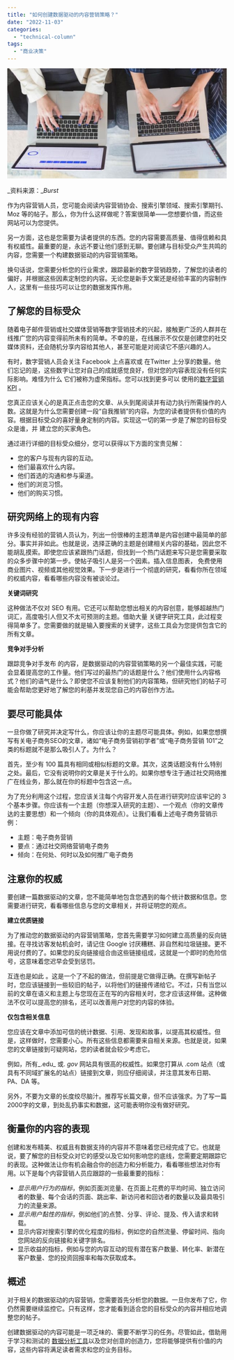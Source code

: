 ```yaml
---
title: "如何创建数据驱动的内容营销策略？"
date: "2022-11-03"
categories: 
  - "technical-column"
tags: 
  - "商业决策"
---
```


![blob.jpeg](images/1667454717-blob-jpeg.jpeg)

_资料来源：__Burst_

作为内容营销人员，您可能会阅读内容营销协会、搜索引擎领域、搜索引擎期刊、Moz 等的帖子。那么，你为什么这样做呢？答案很简单——您想要价值，而这些网站可以为您提供。

另一方面，这也是您需要为读者提供的东西。您的内容需要高质量、值得信赖和具有权威性。最重要的是，永远不要让他们感到无聊。要创建与目标受众产生共鸣的内容，您需要一个构建数据驱动的内容营销策略。

换句话说，您需要分析您的行业需求，跟踪最新的数字营销趋势，了解您的读者的偏好，并根据这些因素定制您的内容。无论您是新手文案还是经验丰富的内容制作人，这里有一些技巧可以让您的数据发挥作用。

## 了解您的目标受众

随着电子邮件营销或社交媒体营销等数字营销技术的兴起，接触更广泛的人群并在线推广您的内容变得前所未有的简单。不幸的是，在线展示不仅仅是创建您的社交媒体资料，还会随机分享内容给其他人，甚至可能是对阅读它不感兴趣的人。

有时，数字营销人员会关注 Facebook 上点喜欢或 在Twitter 上分享的数量。他们忘记的是，这些数字让您对自己的成就感觉良好，但对您的内容表现没有任何实际影响。难怪为什么 它们被称为虚荣指标。您可以找到更多可以 使用的[数字营销 KPI](https://www.datafocus.ai/infos/best-digital-marketing-kpis-and-metrics) 。

您真正应该关心的是真正点击您的文章、从头到尾阅读并有动力执行所需操作的人数。这就是为什么您需要创建一段“自我推销”的内容。为您的读者提供有价值的内容。根据目标受众的喜好量身定制的内容。实现这一切的第一步是了解您的目标受众是谁，并 建立您的买家角色。

通过进行详细的目标受众细分，您可以获得以下方面的宝贵见解：

- 您的客户与现有内容的互动。
- 他们最喜欢什么内容。
- 他们首选的沟通和参与渠道。
- 他们的浏览习惯。
- 他们的购买习惯。

## 研究网络上的现有内容

许多没有经验的营销人员认为，列出一份很棒的主题清单是内容创建中最简单的部分。事实并非如此。也就是说，选择正确的主题是创建相关内容的基础，因此您不能胡乱摸索。即使您应该紧跟热门话题，但找到一个热门话题来写只是您需要采取的众多步骤中的第一步。使帖子吸引人是另一个因素。插入信息图表， 免费使用商业图片、视频或其他视觉效果。下一步是进行一个彻底的研究，看看你所在领域的权威内容，看看哪些内容没有被谈论过。

**关键词研究**

这种做法不仅对 SEO 有用。它还可以帮助您想出相关的内容创意，能够超越热门词汇，高度吸引人但又不太可预测的主题。借助大量 关键字研究工具，此过程变得简单多了。您需要做的就是输入要搜索的关键字，这些工具会为您提供包含它的所有文章。

**竞争对手分析**

跟踪竞争对手发布 的内容，是数据驱动的内容营销策略的另一个最佳实践，可能会显着提高您的工作量。他们写过的最热门的话题是什么？他们使用什么内容格式？他们的语气是什么？即使您不应该复制他们的内容策略，但研究他们的帖子可能会帮助您更好地了解您的利基并发现您自己的内容创作方法。

## 要尽可能具体

一旦你做了研究并决定写什么，你应该让你的主题尽可能具体。例如，如果您想撰写有关电子商务SEO的文章，诸如“电子商务营销初学者”或“电子商务营销 101”之类的标题就不是那么吸引人了。为什么？

首先，至少有 100 篇具有相同或相似标题的文章。其次，这类话题没有什么特别之处。最后，它没有说明你的文章是关于什么的。如果你想专注于通过社交网络推广在线业务，那么就在你的标题中包含这一点。

为了充分利用这个过程，您应该关注每个内容开发人员在进行研究时应该牢记的 3 个基本步骤。你应该有一个主题（你想深入研究的主题）、一个观点（你的文章传达的主要思想）和一个倾向（你的具体观点）。让我们看看上述电子商务营销示例：

- 主题：电子商务营销
- 要点：通过社交网络营销电子商务
- 倾向：在何处、何时以及如何推广电子商务

## 注意你的权威

要创建一篇数据驱动的文章，您不能简单地包含您遇到的每个统计数据和信息。您需要进行研究，看看哪些信息与您的文章相关，并将证明您的观点。

**建立优质链接**

为了推动您的数据驱动的内容营销策略，您首先需要学习如何建立高质量的反向链接。在寻找访客发帖机会时，请记住 Google 讨厌糟糕、非自然和垃圾链接。更不用说付费的了。如果您的反向链接组合由这些链接组成，这就是一个即时的危险信号，这意味着您迟早会受到惩罚。

互连也是如此 。这是一个了不起的做法，但前提是它做得正确。在撰写新帖子时，您应该链接到一些较旧的帖子，以将他们的链接传递给它。不过，只有当您以前的文章在语义和主题上与您现在正在写的内容相关时，您才应该这样做。这种做法不仅可以提高您的排名，还可以改善用户对您的内容的体验。

**仅包含相关信息**

您应该在文章中添加可信的统计数据、引用、发现和故事，以提高其权威性。但是，这样做时，您需要小心。所有这些信息都需要来自相关来源。也就是说，如果您的文章链接到可疑网站，您的读者就会较少考虑它。

例如，所有_.edu_ 或. _gov_ 网站具有很高的权威性。如果您打算从 .com 站点（或具有不同域扩展名的站点）链接到文章，则应仔细阅读，并注意其发布日期、PA、DA 等。

另外，不要为文章的长度绞尽脑汁。推荐写长篇文章，但不应该强求。为了写一篇2000字的文章，到处乱扔事实和数据，这可能表明你没有做好研究。

## 衡量你的内容的表现

创建和发布精美、权威且有数据支持的内容并不意味着您已经完成了它。也就是说，要了解您的目标受众对它的感受以及它如何影响您的底线，您需要定期跟踪它的表现。这种做法让你有机会融合你的创造力和分析能力，看看哪些想法对你有用。以下是每个内容营销人员应跟踪的一些最重要的指标：

- _显示用户行为的指标_，例如页面浏览量、在页面上花费的平均时间、独立访问者的数量、每个会话的页面、跳出率、新访问者和回访者的数量以及最具吸引力的流量来源。
- _显示用户黏性的指标_，例如他们的点赞、分享、评论、提及、传入请求和转载。
- 显示内容对搜索引擎的优化程度的指标，例如您的自然流量、停留时间、指向您网站的反向链接和关键字排名。
- 显示收益的指标，例如与您的内容互动的现有潜在客户数量、转化率、新潜在客户数量、您的投资回报率和每次获取成本。

## 概述

对于相关的数据驱动的内容营销，您需要首先分析您的数据。一旦你发布了它，你仍然需要继续监控它。只有这样，您才能看到适合您的目标受众的内容并相应地调整您的帖子。

创建数据驱动的内容可能是一项乏味的、需要不断学习的任务。尽管如此，借助用于学习和测试的 [数据分析工具](https://www.datafocus.ai/infos/data-analyst-tools-software)以及您对创意的创造力，您将能够提供有价值的内容，这些内容将满足读者需求和您的业务目标。

